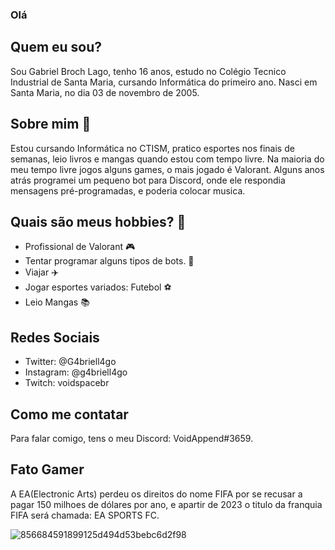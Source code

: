 ### Olá

## Quem eu sou?

Sou Gabriel Broch Lago, tenho 16 anos, estudo no Colégio Tecnico Industrial de Santa Maria, cursando Informática do primeiro ano.
Nasci em Santa Maria, no dia 03 de novembro de 2005.


## Sobre mim 🤠

Estou cursando Informática no CTISM, pratico esportes nos finais de semanas, leio livros e mangas quando estou com tempo livre.
Na maioria do meu tempo livre jogos alguns games, o mais jogado é Valorant.
Alguns anos atrás programei um pequeno bot para Discord, onde ele respondia mensagens pré-programadas, e poderia colocar musica.

## Quais são meus hobbies? 🥶 

* Profissional de Valorant 🎮
* Tentar programar alguns tipos de bots. 🤖
* Viajar ✈️
* Jogar esportes variados: Futebol ⚽
* Leio Mangas  📚

## Redes Sociais

* Twitter: @G4briell4go
* Instagram: @g4briell4go
* Twitch: voidspacebr

## Como me contatar

Para falar comigo, tens o meu Discord: VoidAppend#3659. 

## Fato Gamer

A EA(Electronic Arts) perdeu os direitos do nome FIFA por se recusar a pagar 150 milhoes de dólares por ano, e apartir de 2023 o titulo da franquia FIFA será chamada: EA SPORTS FC.


![856684591899125d494d53bebc6d2f98](https://user-images.githubusercontent.com/104566529/169277079-3989f055-8468-4c6d-9acf-0e9d61327c3b.gif)

